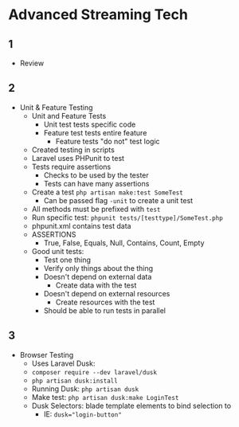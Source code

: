 # Advanced Streaming Tech

## 1

- Review

## 2

- Unit & Feature Testing
  - Unit and Feature Tests
    - Unit test tests specific code
    - Feature test tests entire feature
      - Feature tests "do not" test logic
  - Created testing in scripts
  - Laravel uses PHPunit to test
  - Tests require assertions
    - Checks to be used by the tester
    - Tests can have many assertions
  - Create a test `php artisan make:test SomeTest`
    - Can be passed flag `-unit` to create a unit test
  - All methods must be prefixed with `test`
  - Run specific test: `phpunit tests/[testtype]/SomeTest.php`
  - phpunit.xml contains test data
  - ASSERTIONS
    - True, False, Equals, Null, Contains, Count, Empty
  - Good unit tests:
    - Test one thing
    - Verify only things about the thing
    - Doesn't depend on external data
      - Create data with the test
    - Doesn't depend on external resources
      - Create resources with the test
    - Should be able to run tests in parallel

## 3

- Browser Testing
  - Uses Laravel Dusk:
  - `composer require --dev laravel/dusk`
  - `php artisan dusk:install`
  - Running Dusk: `php artisan dusk`
  - Make test: `php artisan dusk:make LoginTest`
  - Dusk Selectors: blade template elements to bind selection to
    - IE: `dusk="login-button"`
